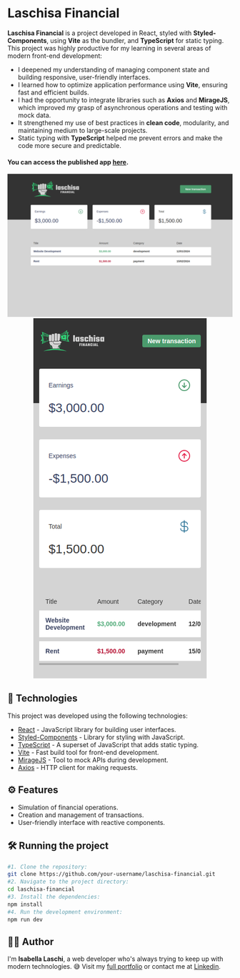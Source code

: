 # Laschisa Financial

**Laschisa Financial** is a project developed in React, styled with **Styled-Components**, using **Vite** as the bundler, and **TypeScript** for static typing. This project was highly productive for my learning in several areas of modern front-end development:

- I deepened my understanding of managing component state and building responsive, user-friendly interfaces.
- I learned how to optimize application performance using **Vite**, ensuring fast and efficient builds.
- I had the opportunity to integrate libraries such as **Axios** and **MirageJS**, which improved my grasp of asynchronous operations and testing with mock data.
- It strengthened my use of best practices in **clean code**, modularity, and maintaining medium to large-scale projects.
- Static typing with **TypeScript** helped me prevent errors and make the code more secure and predictable.

#### You can access the published app [here](https://laschisa-financial.vercel.app).

<div align="center">
  <img src="/public/screenshot1.png">
  <img src="/public/screenshot2.png">
</div>

## 🚀 Technologies

This project was developed using the following technologies:

- [React](https://reactjs.org) - JavaScript library for building user interfaces.
- [Styled-Components](https://styled-components.com) - Library for styling with JavaScript.
- [TypeScript](https://www.typescriptlang.org) - A superset of JavaScript that adds static typing.
- [Vite](https://vitejs.dev) - Fast build tool for front-end development.
- [MirageJS](https://miragejs.com) - Tool to mock APIs during development.
- [Axios](https://axios-http.com) - HTTP client for making requests.

## ⚙️ Features

- Simulation of financial operations.
- Creation and management of transactions.
- User-friendly interface with reactive components.

## 🛠️ Running the project

```bash
#1. Clone the repository:
git clone https://github.com/your-username/laschisa-financial.git
#2. Navigate to the project directory:
cd laschisa-financial
#3. Install the dependencies:
npm install
#4. Run the development environment:
npm run dev
```

## 🙋‍♀️ Author

I'm **Isabella Laschi**, a web developer who's always trying to keep up with modern technologies. 😅
Visit my [full portfolio](https://isabella-laschi.vercel.app/) or contact me at [Linkedin](https://www.linkedin.com/in/isabella-laschi/).
